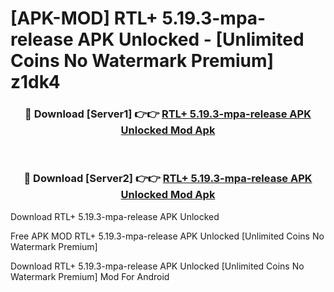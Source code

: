 # [APK-MOD] RTL+ 5.19.3-mpa-release APK Unlocked - [Unlimited Coins No Watermark Premium] z1dk4



<div align="center">
<h3>🔴 Download [Server1] 👉👉 <a href="https://momento.my/?title=RTL+_5.19.3-mpa-release_APK_Unlocked">RTL+ 5.19.3-mpa-release APK Unlocked Mod Apk</a></h3><br>

<h3>🔴 Download [Server2] 👉👉 <a href="https://momento.my/?title=RTL+_5.19.3-mpa-release_APK_Unlocked">RTL+ 5.19.3-mpa-release APK Unlocked Mod Apk</a></h3>
</div>



Download RTL+ 5.19.3-mpa-release APK Unlocked 

Free APK MOD RTL+ 5.19.3-mpa-release APK Unlocked [Unlimited Coins No Watermark Premium]

Download RTL+ 5.19.3-mpa-release APK Unlocked [Unlimited Coins No Watermark Premium] Mod For Android
